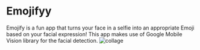 # Emojifyy
 Emojify is a fun app that turns your face in a selfie into an appropriate Emoji based on your facial expression! This app makes use of Google Mobile Vision library for the facial detection.
 ![collage](https://user-images.githubusercontent.com/74445948/120078688-477b7000-c0ce-11eb-8a47-f9818b32b02f.jpg)
